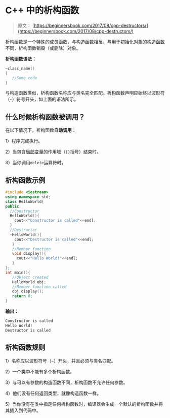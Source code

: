 # C++ 中的析构函数

> 原文： [https://beginnersbook.com/2017/08/cpp-destructors/](https://beginnersbook.com/2017/08/cpp-destructors/)

析构函数是一个特殊的成员函数，与构造函数相反，与用于初始化对象的[构造函数](https://beginnersbook.com/2017/08/cpp-constructors/)不同，析构函数销毁（或删除）对象。

**析构函数语法：**

```cpp
~class_name()    
{   
   //Some code   
}
```

与构造函数类似，析构函数名称应与类名完全匹配。析构函数声明应始终以波形符（`~`）符号开头，如上面的语法所示。

## 什么时候析构函数被调用？

在以下情况下，析构函数**自动调用**：

1）程序完成执行。

2）当包含[局部变量](https://beginnersbook.com/2017/08/cpp-variables/)的作用域（`{}`括号）结束时。

3）当你调用`delete`运算符时。

## 析构函数示例

```cpp
#include <iostream>
using namespace std;
class HelloWorld{
public:
  //Constructor
  HelloWorld(){
    cout<<"Constructor is called"<<endl;
  }
  //Destructor
  ~HelloWorld(){
    cout<<"Destructor is called"<<endl;
   }
   //Member function
   void display(){
     cout<<"Hello World!"<<endl;
   }
};
int main(){
   //Object created
   HelloWorld obj;
   //Member function called
   obj.display();
   return 0;
}
```

**输出：**

```cpp
Constructor is called
Hello World!
Destructor is called

```

## 析构函数规则

1）名称应以波形符号（`~`）开头，并且必须与类名匹配。

2）一个类中不能有多个析构函数。

3）与可以有参数的构造函数不同，析构函数不允许任何参数。

4）他们没有任何返回类型，就像构造函数一样。

5）当你没有在类中指定任何析构函数时，编译器会生成一个默认的析构函数并将其插入到代码中。